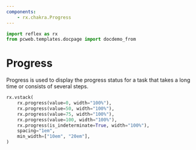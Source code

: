 ```yaml
---
components:
    - rx.chakra.Progress
---
```


```python exec
import reflex as rx
from pcweb.templates.docpage import docdemo_from
```

# Progress

Progress is used to display the progress status for a task that takes a long time or consists of several steps.

```python demo
rx.vstack(
    rx.progress(value=0, width="100%"),
    rx.progress(value=50, width="100%"),
    rx.progress(value=75, width="100%"),
    rx.progress(value=100, width="100%"),
    rx.progress(is_indeterminate=True, width="100%"),
    spacing="1em",
    min_width=["10em", "20em"],
)
```
